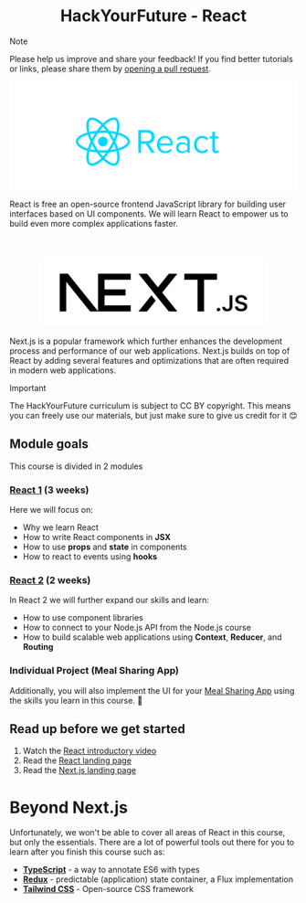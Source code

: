 <h1 align='center'>
 HackYourFuture - React
</h1>

> [!NOTE]
> Please help us improve and share your feedback! If you find better tutorials or links, please share them by [opening a pull request](https://github.com/HackYourFuture-CPH/React/pulls).

<p align='center'>
<img src='assets/react-logo.png' width='600px'>
</p>   


React is free an open-source frontend JavaScript library for building user interfaces based on UI components. We will learn React to empower us to build even more complex applications faster.


<p style="margin-top: 50px" align='center'>
<img src='assets/nextjs-logo.png' width='400px'>  
</p>

Next.js is a popular framework which further enhances the development process and performance of our web applications. Next.js builds on top of React by adding several features and optimizations that are often required in modern web applications. 

> [!IMPORTANT]
> The HackYourFuture curriculum is subject to CC BY copyright. This means you can freely use our materials, but just make sure to give us credit for it :blush:

## Module goals

This course is divided in 2 modules

### [React 1](/react1/readme.md) (3 weeks)
Here we will focus on:
 - Why we learn React
 - How to write React components in **JSX**
 - How to use **props** and **state** in components
 - How to react to events using **hooks**

### [React 2](/react2/readme.md) (2 weeks)
In React 2 we will further expand our skills and learn:
- How to use component libraries
- How to connect to your Node.js API from the Node.js course
- How to build scalable web applications using **Context**, **Reducer**, and **Routing**



### Individual Project (Meal Sharing App)
Additionally, you will also implement the UI for your [Meal Sharing App](https://github.com/HackYourFuture-CPH/React/blob/main/react2/readme.md#individual-project) using the skills you learn in this course. :rocket:

## Read up before we get started
1. Watch the [React introductory video](https://www.youtube.com/watch?v=N3AkSS5hXMA)
2. Read the [React landing page](https://react.dev)
3. Read the [Next.js landing page](https://nextjs.org)

# Beyond Next.js

Unfortunately, we won't be able to cover all areas of React in this course, but only the essentials. There are a lot of powerful tools out there for you to learn after you finish this course such as:

- **[TypeScript](https://www.typescriptlang.org/)** - a way to annotate ES6 with types
- **[Redux](https://redux.js.org)** - predictable (application) state container, a Flux implementation
- **[Tailwind CSS](https://tailwindcss.com/)** - Open-source CSS framework